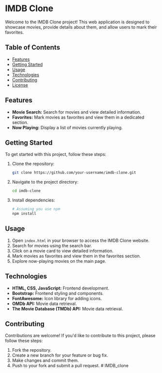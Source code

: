 # IMDB Clone

Welcome to the IMDB Clone project! This web application is designed to showcase movies, provide details about them, and allow users to mark their favorites.

## Table of Contents

- [Features](#features)
- [Getting Started](#getting-started)
- [Usage](#usage)
- [Technologies](#technologies)
- [Contributing](#contributing)
- [License](#license)

## Features

- **Movie Search:** Search for movies and view detailed information.
- **Favorites:** Mark movies as favorites and view them in a dedicated section.
- **Now Playing:** Display a list of movies currently playing.

## Getting Started

To get started with this project, follow these steps:

1. Clone the repository:

   ```bash
   git clone https://github.com/your-username/imdb-clone.git
   ```

2. Navigate to the project directory:

   ```bash
   cd imdb-clone
   ```

3. Install dependencies:

   ```bash
   # Assuming you use npm
   npm install
   ```

## Usage

1. Open `index.html` in your browser to access the IMDB Clone website.
2. Search for movies using the search bar.
3. Click on a movie card to view detailed information.
4. Mark movies as favorites and view them in the favorites section.
5. Explore now-playing movies on the main page.

## Technologies

- **HTML, CSS, JavaScript:** Frontend development.
- **Bootstrap:** Frontend styling and components.
- **FontAwesome:** Icon library for adding icons.
- **OMDb API:** Movie data retrieval.
- **The Movie Database (TMDb) API:** Movie data retrieval.

## Contributing

Contributions are welcome! If you'd like to contribute to this project, please follow these steps:

1. Fork the repository.
2. Create a new branch for your feature or bug fix.
3. Make changes and commit them.
4. Push to your fork and submit a pull request.
#   I M D B _ c l o n e  
 